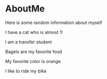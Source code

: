 # AboutMe
Here is some random information about myself

I have a cat who is almost 1!

I am a transfer student

Bagels are my favorite food

My favorite color is orange

I like to ride my bike
